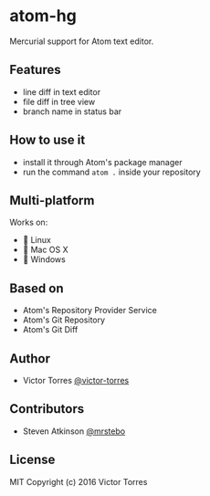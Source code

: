 # atom-hg

Mercurial support for Atom text editor.

## Features

- line diff in text editor
- file diff in tree view
- branch name in status bar

## How to use it

- install it through Atom's package manager
- run the command `atom .` inside your repository

## Multi-platform

Works on:

- 🐧 Linux
- 🍎 Mac OS X
- 🏁 Windows

## Based on

- Atom's Repository Provider Service
- Atom's Git Repository
- Atom's Git Diff

## Author

- Victor Torres [@victor-torres](https://github.com/victor-torres)

## Contributors

- Steven Atkinson [@mrstebo](https://github.com/mrstebo)

## License

MIT Copyright (c) 2016 Victor Torres
